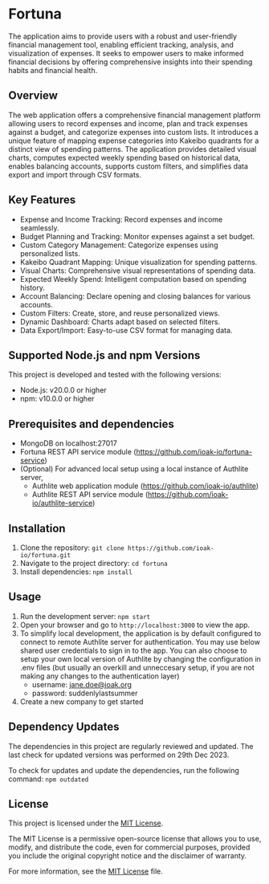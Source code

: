 # Fortuna

The application aims to provide users with a robust and user-friendly financial management tool, enabling efficient tracking, analysis, and visualization of expenses. It seeks to empower users to make informed financial decisions by offering comprehensive insights into their spending habits and financial health.

## Overview

The web application offers a comprehensive financial management platform allowing users to record expenses and income, plan and track expenses against a budget, and categorize expenses into custom lists. It introduces a unique feature of mapping expense categories into Kakeibo quadrants for a distinct view of spending patterns. The application provides detailed visual charts, computes expected weekly spending based on historical data, enables balancing accounts, supports custom filters, and simplifies data export and import through CSV formats.

## Key Features
- Expense and Income Tracking: Record expenses and income seamlessly.
- Budget Planning and Tracking: Monitor expenses against a set budget.
- Custom Category Management: Categorize expenses using personalized lists.
- Kakeibo Quadrant Mapping: Unique visualization for spending patterns.
- Visual Charts: Comprehensive visual representations of spending data.
- Expected Weekly Spend: Intelligent computation based on spending history.
- Account Balancing: Declare opening and closing balances for various accounts.
- Custom Filters: Create, store, and reuse personalized views.
- Dynamic Dashboard: Charts adapt based on selected filters.
- Data Export/Import: Easy-to-use CSV format for managing data.

## Supported Node.js and npm Versions

This project is developed and tested with the following versions:

- Node.js: v20.0.0 or higher
- npm: v10.0.0 or higher

## Prerequisites and dependencies
- MongoDB on localhost:27017
- Fortuna REST API service module (https://github.com/ioak-io/fortuna-service)
- (Optional) For advanced local setup using a local instance of Authlite server,
    - Authlite web application module (https://github.com/ioak-io/authlite)
    - Authlite REST API service module (https://github.com/ioak-io/authlite-service)


## Installation

1. Clone the repository: `git clone https://github.com/ioak-io/fortuna.git`
2. Navigate to the project directory: `cd fortuna`
3. Install dependencies: `npm install`

## Usage

1. Run the development server: `npm start`
2. Open your browser and go to `http://localhost:3000` to view the app.
3. To simplify local development, the application is by default configured to connect to remote Authlite server for authentication. You may use below shared user credentials to sign in to the app. You can also choose to setup your own local version of Authlite by changing the configuration in .env files (but usually an overkill and unneccesary setup, if you are not making any changes to the authentication layer)
    - username: jane.doe@ioak.org
    - password: suddenlylastsummer
4. Create a new company to get started

## Dependency Updates

The dependencies in this project are regularly reviewed and updated. The last check for updated versions was performed on 29th Dec 2023.

To check for updates and update the dependencies, run the following command: `npm outdated`

## License

This project is licensed under the [MIT License](LICENSE).

The MIT License is a permissive open-source license that allows you to use, modify, and distribute the code, even for commercial purposes, provided you include the original copyright notice and the disclaimer of warranty.

For more information, see the [MIT License](LICENSE) file.
